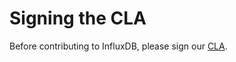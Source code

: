 # Signing the CLA

Before contributing to InfluxDB, please sign our [CLA](https://influxdata.com/community/cla/).
